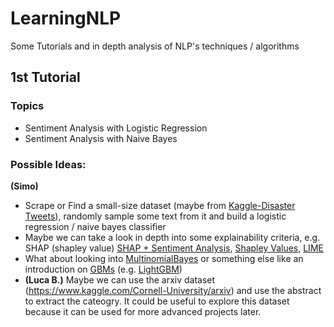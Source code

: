 # LearningNLP
Some Tutorials and in depth analysis of NLP's techniques / algorithms


## 1st Tutorial 

### Topics 
* Sentiment Analysis with Logistic Regression 
* Sentiment Analysis with Naive Bayes 

### Possible Ideas: 

**(Simo)** 
* Scrape or Find a small-size dataset (maybe from [Kaggle-Disaster Tweets](https://www.kaggle.com/c/nlp-getting-started)), randomly sample some text from it and build a logistic regression / naive bayes classifier 
* Maybe we can take a look in depth into some explainability criteria, e.g. SHAP (shapley value) [SHAP + Sentiment Analysis](https://slundberg.github.io/shap/notebooks/linear_explainer/Sentiment%20Analysis%20with%20Logistic%20Regression.html),  [Shapley Values](https://christophm.github.io/interpretable-ml-book/shapley.html), [LIME](https://christophm.github.io/interpretable-ml-book/lime.html#lime) 
* What about looking into [MultinomialBayes](https://scikit-learn.org/stable/modules/generated/sklearn.naive_bayes.MultinomialNB.html#:~:text=The%20multinomial%20Naive%20Bayes%20classifier,tf%2Didf%20may%20also%20work.) or something else like an introduction on [GBMs](https://en.wikipedia.org/wiki/Gradient_boosting) (e.g. [LightGBM](https://lightgbm.readthedocs.io/en/latest/))
* **(Luca B.)** Maybe we can use the arxiv dataset (https://www.kaggle.com/Cornell-University/arxiv) and use the abstract to extract the cateogry. It could be useful to explore this dataset because it can be used for more advanced projects later.
